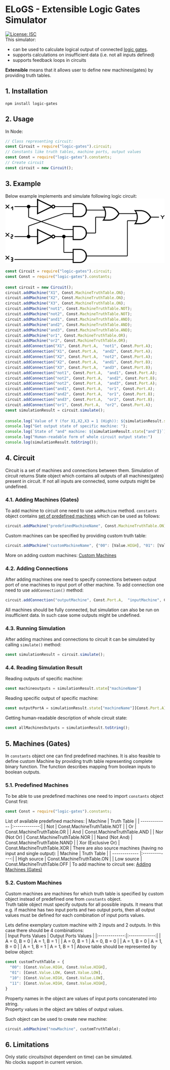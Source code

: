 # ELoGS - Extensible Logic Gates Simulator
[![License: ISC](https://img.shields.io/badge/License-ISC-blue.svg)](https://opensource.org/licenses/ISC)  
This simulator:
  - can be used to calculate logical output of connected [logic gates](https://en.wikipedia.org/wiki/Logic_gate).  
  - supports calculations on insufficient data (i.e. not all inputs defined)
  - supports feedback loops in circuits  

**Extensible** means that it allows user to define new machines(gates) by providing truth tables.  
## 1. Installation
```
npm install logic-gates
```
## 2. Usage
In Node:
```javascript
// Class representing circuit:
const Circuit = require("logic-gates").circuit;
// Constants like truth tables, machine ports, output values
const Const = require("logic-gates").constants;
// Create circuit
const circuit = new Circuit();
```
## 3. Example
Below example implements and simulate following logic circuit:
![Circuit example](/images/logic_gates_example.svg?raw=true "Circuit example")
```javascript
const Circuit = require("logic-gates").circuit;
const Const = require("logic-gates").constants;

const circuit = new Circuit();
circuit.addMachine("X1", Const.MachineTruthTable.ON);
circuit.addMachine("X2", Const.MachineTruthTable.ON);
circuit.addMachine("X3", Const.MachineTruthTable.ON);
circuit.addMachine("not1", Const.MachineTruthTable.NOT);
circuit.addMachine("not2", Const.MachineTruthTable.NOT);
circuit.addMachine("and1", Const.MachineTruthTable.AND);
circuit.addMachine("and2", Const.MachineTruthTable.AND);
circuit.addMachine("and3", Const.MachineTruthTable.AND);
circuit.addMachine("or1", Const.MachineTruthTable.OR);
circuit.addMachine("or2", Const.MachineTruthTable.OR);
circuit.addConnection("X1", Const.Port.A,  "not1", Const.Port.A);
circuit.addConnection("X1", Const.Port.A,  "and2", Const.Port.A);
circuit.addConnection("X2", Const.Port.A,  "not2", Const.Port.A);
circuit.addConnection("X2", Const.Port.A,  "and1", Const.Port.B);
circuit.addConnection("X3", Const.Port.A,  "and3", Const.Port.B);
circuit.addConnection("not1", Const.Port.A,  "and1", Const.Port.A);
circuit.addConnection("not2", Const.Port.A,  "and2", Const.Port.B);
circuit.addConnection("not2", Const.Port.A,  "and3", Const.Port.A);
circuit.addConnection("and1", Const.Port.A,  "or1", Const.Port.A);
circuit.addConnection("and2", Const.Port.A,  "or1", Const.Port.B);
circuit.addConnection("and3", Const.Port.A,  "or2", Const.Port.B);
circuit.addConnection("or1", Const.Port.A,  "or2", Const.Port.A);
const simulationResult = circuit.simulate();

console.log(`Value of Y (for X1,X2,X3 = 1 (High)): ${simulationResult.state["or2"][Const.Port.A]}`);
console.log("Get output state of specific machine: ");
console.log(`State of "and" machine: ${simulationResult.state["and"]}`);
console.log("Human-readable form of whole circuit output state:")
console.log(simulationResult.toString());
```
## 4. Circuit
Circuit is a set of machines and connections between them. Simulation of circuit returns State object which contains all outputs of all machines(gates) present in circuit. If not all inputs are connected, some outputs might be undefined.
### 4.1. Adding Machines (Gates)
To add machine to circuit one need to use `addMachine` method. `constants` object contains [set of predefined machines](###5.1.-predefined-machines) which can be used as follows:
```javascript
circuit.addMachine("predefinedMachineName", Const.MachineTruthTable.ON);
```
Custom machines can be specified by providing custom truth table:
```javascript
circuit.addMachine("customMachineName", {"00": [Value.HIGH], "01": [Value.HIGH], "10": [Value.LOW], "11": [Value.LOW]});
```
More on adding custom machines: [Custom Machines](###5.2.-custom-machines)
### 4.2. Adding Connections
After adding machines one need to specify connections between output port of one machines to input port of other machine. To add connection one need to use `addConnection()` method:
```javascript
circuit.addConnection("outputMachine", Const.Port.A,  "inputMachine", Const.Port.A);
```
All machines should be fully connected, but simulation can also be run on insufficient data. In such case some outputs might be undefined.  
### 4.3. Running Simulation
After adding machines and connections to circuit it can be simulated by calling `simulate()` method:
```javascript
const simulationResult = circuit.simulate();
```
### 4.4. Reading Simulation Result
Reading outputs of specific machine:
```javascript
const machineoutputs = simulationResult.state["machineName"]
```
Reading specific output of specific machine:
```javascript
const outputPortA = simulationResult.state["machineName"][Const.Port.A];
```
Getting human-readable description of whole circuit state:
```javascript
const allMachinesOutputs = simulationResult.toString();
```
## 5. Machines (Gates)
In `constants` object one can find predefined machines. It is also feasible to define custom Machine by providing truth table representing complete binary function. The function describes mapping from boolean inputs to boolean outputs.  
### 5.1. Predefined Machines
To be able to use predefined machines one need to import `constants` object Const first:
```javascript
const Const = require("logic-gates").constants;
```
List of available predefined machines:
| Machine        | Truth Table           |
| ------------- |:-------------:|
| Not      | Const.MachineTruthTable.NOT |
| Or      | Const.MachineTruthTable.OR      |
| And | Const.MachineTruthTable.AND      |
| Nor (Not Or)      | Const.MachineTruthTable.NOR      |
| Nand (Not And)      | Const.MachineTruthTable.NAND |
| Xor (Exclusive Or)      | Const.MachineTruthTable.XOR      |
There are also source machines (having no input and single output):
| Machine        | Truth Table           |
| ------------- |:-------------:|
| High source      | Const.MachineTruthTable.ON |
| Low source      | Const.MachineTruthTable.OFF      |
To add machine to circuit see: [Adding Machines (Gates)](###4.1.-adding-machines-(gates))
### 5.2. Custom Machines
Custom machines are machines for which truth table is specified by custom object instead of predefined one from `constants` object.  
Truth table object must specify outputs for all possible inputs. It means that e.g. if machine has two input ports and two output ports, then all output values must be defined for each combination of input ports values.  

Lets define exemplary custom machine with 2 inputs and 2 outputs. In this case there should be 4 combinations:  
| Input Ports Values        | Output Ports Values           |
|:-------------:|:-------------:|
| A = 0, B = 0 | A = 1, B = 1 |
| A = 0, B = 1 | A = 0, B = 0 |
| A = 1, B = 0 | A = 1, B = 0 |
| A = 1, B = 1 | A = 1, B = 1 |
Above table should be represented by below object:
```javascript
const customTruthTable = {
  "00": [Const.Value.HIGH, Const.Value.HIGH],
  "01": [Const.Value.LOW, Const.Value.LOW],
  "10": [Const.Value.HIGH, Const.Value.LOW],
  "11": [Const.Value.HIGH, Const.Value.HIGH],
}
```
Property names in the object are values of input ports concatenated into string.  
Property values in the object are tables of output values.  

Such object can be used to create new machine:
```javascript
circuit.addMachine("newMachine", customTruthTable);
```
## 6. Limitations
Only static circuits(not dependent on time) can be simulated.  
No clocks support in current version.  
